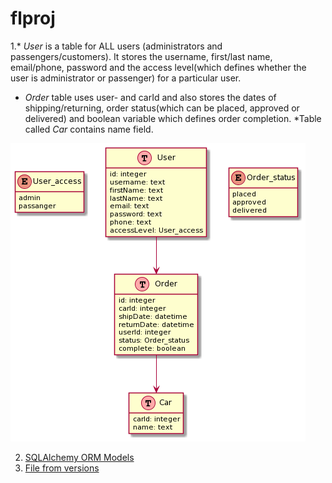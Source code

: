 # flproj

1.* *User* is a table for ALL users (administrators and passengers/customers). It stores the username, first/last name, email/phone, password and the access level(which defines whether the user is administrator or passenger) for a particular user.
  * *Order* table uses user- and carId and also stores the dates of shipping/returning, order status(which can be placed, approved or delivered) and boolean variable which defines order completion.
  *Table called *Car* contains name field.
   
   ![alt text](https://github.com/irayarka/flproj/blob/lab-3/DB_UML.png)

2. [SQLAlchemy ORM Models](https://github.com/irayarka/flproj/blob/lab-3/models.py)
3. [File from versions](https://github.com/irayarka/flproj/blob/lab-3/7551ca4ed77b_.py)
